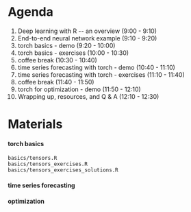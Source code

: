 # Agenda

1.  Deep learning with R -- an overview (9:00 - 9:10)
2.  End-to-end neural network example (9:10 - 9:20)
3.  torch basics - demo (9:20 - 10:00)
4.  torch basics - exercises (10:00 - 10:30)
5.  coffee break (10:30 - 10:40)
6.  time series forecasting with torch - demo (10:40 - 11:10)
7.  time series forecasting with torch - exercises (11:10 - 11:40)
8.  coffee break (11:40 - 11:50)
9.  torch for optimization - demo (11:50 - 12:10)
10. Wrapping up, resources, and Q & A (12:10 - 12:30)

# Materials

#### torch basics

    basics/tensors.R
    basics/tensors_exercises.R
    basics/tensors_exercises_solutions.R

#### time series forecasting

#### optimization
